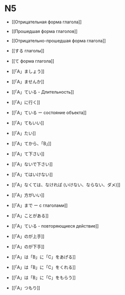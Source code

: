 # N5

- [[Отрицательная форма глагола]]
- [[Прошедшая форма глаголов]]
- [[Отрицательно-прошедшая форма глагола]]

- [[する глаголы]]
- [[て форма глагола]]
- [[「A」ましょう]]
- [[「A」ませんか]]
- [[「A」ている - Длительность]]
- [[「A」に行く]]
- [[「A」ている ー состояние объекта]]
- [[「A」てもいい]]
- [[「A」たい]]
- [[「A」てから、「B」]]
- [[「A」て下さい]]
- [[「A」ないで下さい]]
- [[「A」てはいけない]] 
- [[「A」なくては、なければ (いけない、ならない、ダメ)]]
- [[「A」方がいい]]
- [[「A」まで ー с глаголами]] 
- [[「A」ことがある]]
- [[「A」ている - повторяющиеся действие]]
- [[「A」のが上手]]
- [[「A」のが下手]]
- [[「A」は「B」に「C」をあげる]]
- [[「A」は「B」に「C」をくれる]]
- [[「A」は「B」に「C」をもらう]]
- [[「A」つもり]]